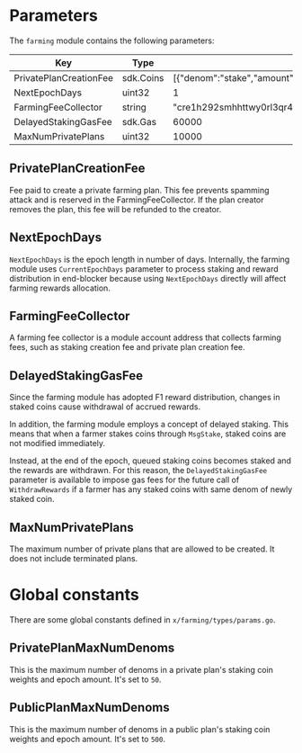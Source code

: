 <!-- order: 7 -->

# Parameters

The `farming` module contains the following parameters:

| Key                     | Type      | Example                                                          |
|-------------------------|-----------|------------------------------------------------------------------|
| PrivatePlanCreationFee  | sdk.Coins | [{"denom":"stake","amount":"1000000000"}]                        |
| NextEpochDays           | uint32    | 1                                                                |
| FarmingFeeCollector     | string    | "cre1h292smhhttwy0rl3qr4p6xsvpvxc4v05s6rxtczwq3cs6qc462mq4p6cjy" |
| DelayedStakingGasFee    | sdk.Gas   | 60000                                                            |
| MaxNumPrivatePlans      | uint32    | 10000                                                            |


## PrivatePlanCreationFee

Fee paid to create a private farming plan. This fee prevents spamming attack and is reserved in the FarmingFeeCollector. If the plan creator removes the plan, this fee will be refunded to the creator.

## NextEpochDays

`NextEpochDays` is the epoch length in number of days. Internally, the farming module uses `CurrentEpochDays` parameter to process staking and reward distribution in end-blocker because using `NextEpochDays` directly will affect farming rewards allocation.

## FarmingFeeCollector

A farming fee collector is a module account address that collects farming fees, such as staking creation fee and private plan creation fee.

## DelayedStakingGasFee

Since the farming module has adopted F1 reward distribution, changes in staked coins cause withdrawal of accrued rewards.

In addition, the farming module employs a concept of delayed staking. This means that when a farmer stakes coins through `MsgStake`, staked coins are not modified immediately. 

Instead, at the end of the epoch, queued staking coins becomes staked and the rewards are withdrawn. For this reason, the `DelayedStakingGasFee` parameter is available to impose gas fees for the future call of `WithdrawRewards` if a farmer has any staked coins with same
denom of newly staked coin.

## MaxNumPrivatePlans

The maximum number of private plans that are allowed to be created.
It does not include terminated plans.

# Global constants

There are some global constants defined in `x/farming/types/params.go`.

## PrivatePlanMaxNumDenoms

This is the maximum number of denoms in a private plan's staking coin weights and epoch amount.
It's set to `50`.

## PublicPlanMaxNumDenoms

This is the maximum number of denoms in a public plan's staking coin weights and epoch amount.
It's set to `500`.

